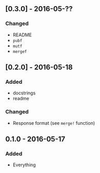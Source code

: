 ## [0.3.0] - 2016-05-??
### Changed
- README
- `pubf`
- `mutf`
- `mergef`

## [0.2.0] - 2016-05-18
### Added
- docstrings
- readme

### Changed
- Response format (see `merge!` function)

## 0.1.0 - 2016-05-17
### Added
- Everything